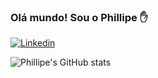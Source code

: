 ### Olá mundo! Sou o Phillipe ✋  

[![Linkedin](https://img.shields.io/badge/LinkedIn-0077B5?style=for-the-badge&logo=linkedin&logoColor=white
)](https://www.linkedin.com/in/phdautro)

![Phillipe's GitHub stats](https://github-readme-stats.vercel.app/api?username=phdautro&show_icons=true&theme=dark)
